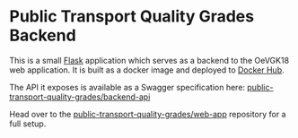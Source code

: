 # Public Transport Quality Grades Backend

This is a small [Flask](http://flask.pocoo.org/) application which serves as a backend to the OeVGK18 web application.
It is built as a docker image and deployed to [Docker Hub](https://hub.docker.com/r/oevgk18/backend/).

The API it exposes is available as a Swagger specification here: [public-transport-quality-grades/backend-api](https://github.com/public-transport-quality-grades/backend-api)

Head over to the [public-transport-quality-grades/web-app](https://github.com/public-transport-quality-grades/web-app) repository for a full setup.
